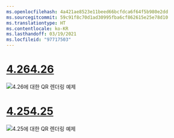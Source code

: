 ```yaml
---
ms.openlocfilehash: 4a421ae8523e11beed66bcfdca6f64f5b980e2dd
ms.sourcegitcommit: 59c91f8c70d1ad30995fba6cf862615e25e78d10
ms.translationtype: HT
ms.contentlocale: ko-KR
ms.lasthandoff: 03/19/2021
ms.locfileid: "97717503"
---
```

# <a name="426"></a>[<span data-ttu-id="c8017-101">4.26</span><span class="sxs-lookup"><span data-stu-id="c8017-101">4.26</span></span>](#tab/426)

![4\.26에 대한 QR 렌더링 예제](../images/qr-codes-img-02.png)

# <a name="425"></a>[<span data-ttu-id="c8017-103">4.25</span><span class="sxs-lookup"><span data-stu-id="c8017-103">4.25</span></span>](#tab/425)

![4\.25에 대한 QR 렌더링 예제](../images/unreal-qr-render.PNG)

